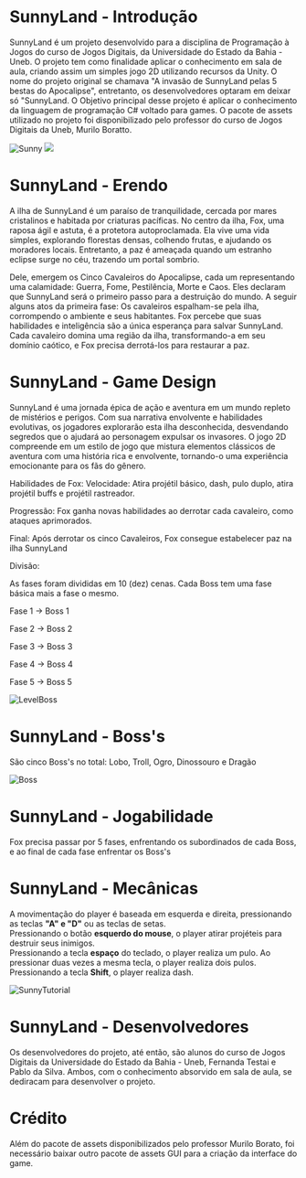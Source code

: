 # SunnyLand - Introdução

  SunnyLand é um projeto desenvolvido para a disciplina de Programação à Jogos do curso de Jogos Digitais, da Universidade do Estado da Bahia - Uneb. O projeto tem como finalidade aplicar o conhecimento em sala de aula, criando assim um simples jogo 2D utilizando recursos da Unity. O nome do projeto original se chamava "A invasão de SunnyLand pelas 5 bestas do Apocalipse", entretanto, os desenvolvedores optaram em deixar só "SunnyLand. O Objetivo principal desse projeto é aplicar o conhecimento da linguagem de programação C# voltado para games. O pacote de assets utilizado no projeto foi disponibilizado pelo professor do curso de Jogos Digitais da Uneb, Murilo Boratto. <br>
  
  ![Sunny](https://github.com/user-attachments/assets/4b765910-7541-4fa7-9919-635406e49884) 
  <img src="ImagensDasCenans/imagem.png">
 

# SunnyLand - Erendo 

A ilha de SunnyLand é um paraíso de tranquilidade, cercada por mares cristalinos e habitada por criaturas pacíficas. No centro da ilha, Fox, uma raposa ágil e astuta, é a protetora autoproclamada. Ela vive uma vida simples, explorando florestas densas, colhendo frutas, e ajudando os moradores locais. Entretanto, a paz é ameaçada quando um estranho eclipse surge no céu, trazendo um portal sombrio. <br> 

Dele, emergem os Cinco Cavaleiros do Apocalipse, cada um representando uma calamidade: Guerra, Fome, Pestilência, Morte e Caos. Eles declaram que SunnyLand será o primeiro passo para a destruição do mundo. A seguir alguns atos da primeira fase: Os cavaleiros espalham-se pela ilha, corrompendo o ambiente e seus habitantes. Fox percebe que suas habilidades e inteligência são a única esperança para salvar SunnyLand. Cada cavaleiro domina uma região da ilha, transformando-a em seu domínio caótico, e Fox precisa derrotá-los para restaurar a paz.

# SunnyLand - Game Design

SunnyLand é uma jornada épica de ação e aventura em um mundo repleto de mistérios e perigos. Com sua narrativa envolvente e habilidades evolutivas, os jogadores explorarão esta ilha desconhecida, desvendando segredos que o ajudará ao personagem expulsar os invasores. O jogo 2D compreende em um estilo de jogo que mistura elementos clássicos de aventura com uma história rica e envolvente, tornando-o
uma experiência emocionante para os fãs do gênero. <br> 

Habilidades de Fox: Velocidade: Atira projétil básico, dash, pulo duplo, atira projétil buffs e projétil rastreador. <br> 

Progressão: Fox ganha novas habilidades ao derrotar cada cavaleiro, como ataques aprimorados. <br>

Final: Após derrotar os cinco Cavaleiros, Fox consegue estabelecer paz na ilha SunnyLand <br>

Divisão:<br>

As fases foram divididas em 10 (dez) cenas. Cada Boss tem uma fase básica mais a fase o mesmo. <br>

Fase 1 -> Boss 1 <br>

Fase 2 -> Boss 2 <br>

Fase 3 -> Boss 3 <br>

Fase 4 -> Boss 4 <br>

Fase 5 -> Boss 5 <br>

![LevelBoss](https://github.com/user-attachments/assets/66a02779-a172-4684-9c8e-296970c0404f)

# SunnyLand - Boss's

São cinco Boss's no total: Lobo, Troll, Ogro, Dinossouro e Dragão <br>

![Boss](https://github.com/user-attachments/assets/48ea2245-ad31-46b3-a973-7265cc7edabb)


# SunnyLand - Jogabilidade 

Fox precisa passar por 5 fases, enfrentando os subordinados de cada Boss, e ao final de cada fase enfrentar os Boss's 


# SunnyLand - Mecânicas 

A movimentação do player é baseada em esquerda e direita, pressionando as teclas <b>"A" e "D"</b> ou as teclas de setas. <br>
Pressionando o botão <b>esquerdo do mouse</b>, o player atirar projéteis para destruir seus inimigos. <br>
Pressionando a tecla <b>espaço</b> do teclado, o player realiza um pulo. Ao pressionar duas vezes a mesma tecla, o player realiza dois pulos.<br> 
Pressionando a tecla <b>Shift</b>, o player realiza dash.<br>

![SunnyTutorial](https://github.com/user-attachments/assets/720a8a32-beb6-43a1-b3d0-43c67bc4173e)

# SunnyLand - Desenvolvedores

Os desenvolvedores do projeto, até então, são alunos do curso de Jogos Digitais da Universidade do Estado da Bahia - Uneb, Fernanda Testai e Pablo da Silva. Ambos, com o conhecimento absorvido em sala de aula, se dediracam para desenvolver o projeto.

# Crédito

Além do pacote de assets disponibilizados pelo professor Murilo Borato, foi necessário baixar outro pacote de assets GUI para a criação da interface do game. 




  

